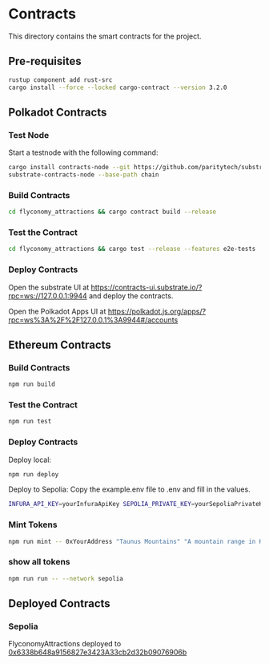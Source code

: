 # Contracts

This directory contains the smart contracts for the project.

## Pre-requisites

```bash
rustup component add rust-src
cargo install --force --locked cargo-contract --version 3.2.0
```

## Polkadot Contracts

### Test Node

Start a testnode with the following command:

```bash
cargo install contracts-node --git https://github.com/paritytech/substrate-contracts-node.git --tag v0.31.0 --force
substrate-contracts-node --base-path chain
```

### Build Contracts

```bash
cd flyconomy_attractions && cargo contract build --release
```

### Test the Contract

```bash
cd flyconomy_attractions && cargo test --release --features e2e-tests
```

### Deploy Contracts

Open the substrate UI at https://contracts-ui.substrate.io/?rpc=ws://127.0.0.1:9944 and deploy the contracts.

Open the Polkadot Apps UI at https://polkadot.js.org/apps/?rpc=ws%3A%2F%2F127.0.0.1%3A9944#/accounts

## Ethereum Contracts

### Build Contracts

```bash
npm run build
```

### Test the Contract

```bash
npm run test
```

### Deploy Contracts

Deploy local:

```bash
npm run deploy
```

Deploy to Sepolia:
Copy the example.env file to .env and fill in the values.

```bash
INFURA_API_KEY=yourInfuraApiKey SEPOLIA_PRIVATE_KEY=yourSepoliaPrivateKey npx hardhat run scripts/deployFlyconomyAttractions.ts --network sepolia
```

### Mint Tokens

```bash
npm run mint -- 0xYourAddress "Taunus Mountains" "A mountain range in Hesse, Germany located north of Frankfurt" 507500 -82600
```

### show all tokens

```bash
npm run run -- --network sepolia
```

## Deployed Contracts

### Sepolia

FlyconomyAttractions deployed to [0x6338b648a9156827e3423A33cb2d32b09076906b](https://sepolia.etherscan.io/address/0x6338b648a9156827e3423A33cb2d32b09076906b#code)
